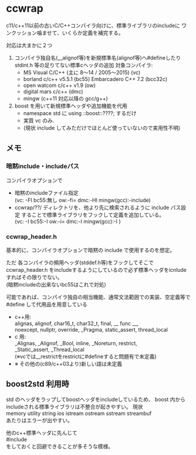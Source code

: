 # ccwrap


c11/c++11以前の古いC/C++コンパイラ向けに、標準ライブラリのincludeに
ワンクッション噛ませて、いくらか定義を補完する。

対応は大まかに２つ

1. コンパイラ独自名(__alignof等)を新規標準名(alignof等)へ#defineしたり
   stdint.h 等の足りてない標準cヘッダの追加
   対象コンパイラ:
   - MS Visual C/C++ (主に 8～14 / 2005～2015)       (vc)
   - borland c/c++ v5.5.1 (bc55) Embarcadero C++ 7.2 (bcc32c) 
   - open watcom c/c++ v1.9                          (ow)
   - digital mars c/c++                              (dmc)
   - mingw (c++11 対応以降の gcc/g++)
2. boost を用いて新規標準ヘッダや追加機能を代用
   - namespace std に using ::boost::????; するだけ
   - 実質 vc のみ.
   - (現状 include してみただけでほとんど使っていないので実用性不明)


## メモ

### 暗黙include・includeパス

コンパイラオプションで
- 暗黙のincludeファイル指定  
  (vc: -FI  bc55:無し  ow:-fi=  dmc:-HI  mingw(gcc):-include)
- ccwrap/??/ ディレクトリを、他より先に検索されるように include パス設定
  することで標準ライブラリをフックして定義を追加している。  
  (vc: -I  bc55:-I  ow:-i=  dmc:-I  mingw(gcc):-I )



### ccwrap_header.h

基本的に、コンパイラオプションで暗黙の include で使用するのを想定。

ただ 各コンパイラの頻用ヘッダ(stddef.h等)をフックしてそこで ccwrap_header.h
をincludeするようにしているので必ず標準ヘッダをicnludeすればその限りでない。  
(暗黙includeの出来ないbc55はこれで対処)

可能であれば、コンパイラ独自の相当機能、通常文法範囲での実装、空定義等で
#define して代用品を用意している

- c++用:  
    alignas, alignof, char16_t, char32_t, final, __ func __,  
    noexcept, nullptr, override, _Pragma, static_assert, thread_local
- c 用:  
    _Alignas, _Alignof, _Bool, inline, _Noreturn, restrict,  
    _Static_assert, _Thread_local  
    (※vcでは__restrictをrestrictに#defineすると問題有で未定義)
- ※ その他の(c89/c++03より)新しい語は未定義


## boost2std 利用時

std のヘッダをラップしてboostヘッダをincludeしているため、
boost 内からincludeされる標準ライブラリは不整合が起きやすい。
現状  
    memory utility string ios istream ostream sstream streambuf  
あたりはエラーが出やすい。

他のc++標準ヘッダに先んじて  
    #include <algorithm>  
をしておくと回避できることが多そうな模様。
